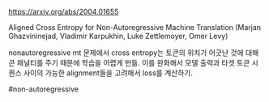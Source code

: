 https://arxiv.org/abs/2004.01655

Aligned Cross Entropy for Non-Autoregressive Machine Translation (Marjan Ghazvininejad, Vladimir Karpukhin, Luke Zettlemoyer, Omer Levy)

nonautoregressive mt 문제에서 cross entropy는 토큰의 위치가 어긋난 것에 대해 큰 패널티를 주기 때문에 학습을 어렵게 만듦. 이를 완화해서 모델 출력과 타겟 토큰 시퀀스 사이의 가능한 alignment들을 고려해서 loss를 계산하기.

#non-autoregressive 